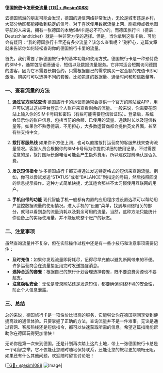 **德国旅遊卡怎麽查流量 [[TG💪+ @esim1088](https://t.me/s/esim1088)]**

去德国旅游的朋友可能会发现，德国的通信网络非常发达，无论是城市还是乡村，大部分地区都能接收到稳定的信号。对于喜欢使用数据流量上网、刷视频或者地图导航的人来说，拥有一张德国的本地SIM卡是必不可少的。而德国旅行卡（德语：Deutschlandticket）就是一种非常方便的选择。但是，当你拿到这张卡后，可能会有疑问：“我的德国旅行卡里还有多少流量？该怎么查看呢？”别担心，这篇文章就来告诉你如何轻松查询你的德国旅行卡里的流量。

首先，我们需要了解德国旅行卡的基本功能和使用方式。德国旅行卡是一种预付费的SIM卡，通常包括语音通话、短信以及数据流量服务。它非常适合短期访问德国的游客，因为它不需要长期合约，只需根据自己的需求购买一定金额的充值卡即可激活。购买时可以选择不同的套餐，比如包含的数据量、通话时间和短信数量等。

### **一、查看流量的方法**

1. **通过官方网站查询**
   德国旅行卡的运营商通常会提供一个官方的网站或APP，用户可以通过这些平台登录个人账户来查看剩余的流量。一般来说，你需要在网站上输入你的SIM卡号码和密码（有些可能需要短信验证码）。登录后，系统会显示你的账户信息，包括当前的余额、已使用的流量、通话时长以及短信数量等。如果你不熟悉德语，不用担心，大多数运营商都会提供英文界面，甚至有些支持中文。

2. **拨打客服热线**
   如果你不方便上网，也可以直接拨打运营商的客服热线来查询流量情况。客服人员会根据你的SIM卡号码为你提供详细的使用记录。不过需要注意的是，拨打国际长途电话可能会产生额外费用，所以建议提前确认是否免费。

3. **发送短信指令**
   许多德国旅行卡都支持通过发送特定格式的短信来查询流量。例如，你可以尝试发送“STATUS”或者“BALANCE”到指定的号码，然后按照回复的信息提示操作。这种方式简单快捷，尤其适合那些不太习惯使用互联网的用户。

4. **手机自带的功能**
   现代智能手机一般都有内置的应用程序或设置选项可以帮助用户监控数据流量的使用情况。进入手机的“设置”菜单，找到与网络相关的部分，就可以看到总的流量消耗以及剩余可用的流量。当然，这种方法只能统计你设备上的实际使用量，并不能反映整个账户的状态。

### **二、注意事项**

虽然查询流量并不复杂，但在实际操作过程中还是有一些小技巧和注意事项需要记住：

- **及时充值**：如果你发现流量即将耗尽，记得尽早充值以避免断网带来的不便。许多运营商会在流量接近用完时发送提醒消息。
- **选择合适的套餐**：根据自己的旅行计划合理选择套餐，既不要浪费资源也不要超支。
- **注意隐私安全**：无论是登录网站还是发送短信，都要确保网络环境的安全性，防止个人信息泄露。

### **三、总结**

总的来说，德国旅行卡是一项性价比很高的服务，它能够让你在德国期间享受到便捷高效的通信体验。只要掌握了正确的方法，查询流量并不是一件难事。无论是通过官网、客服热线还是短信指令，都可以快速获取所需的信息。希望这篇指南能帮助你在德国玩得更加愉快！

无论你是第一次来到德国，还是计划再次踏上这片土地，带上一张德国旅行卡总是一个明智之举。它不仅能让您随时随地保持联系，还能让您的旅程更加顺畅无阻。如果还有什么其他问题，欢迎随时留言讨论哦！

[[TG💪+ @esim1088](https://t.me/s/esim1088) ![Image](https://i.postimg.cc/4NQfJmqS/Snipaste-2025-05-13-00-14-12.png)]